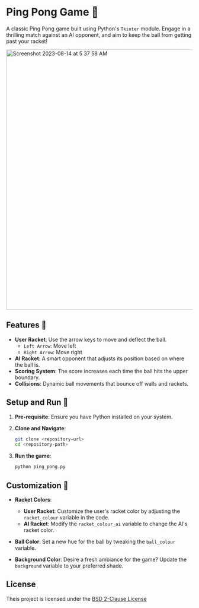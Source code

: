 # Ping Pong Game 🏓

A classic Ping Pong game built using Python's `Tkinter` module. Engage in a thrilling match against an AI opponent, and aim to keep the ball from getting past your racket!

<img width="700" alt="Screenshot 2023-08-14 at 5 37 58 AM" src="https://github.com/DhruvShukla01/myproject-PingPong-python/assets/135282874/d6244569-b3b0-49ca-89c2-6f2ca113a3a3">


## Features 🌟

- **User Racket**: Use the arrow keys to move and deflect the ball.
  - `Left Arrow`: Move left
  - `Right Arrow`: Move right
- **AI Racket**: A smart opponent that adjusts its position based on where the ball is.
- **Scoring System**: The score increases each time the ball hits the upper boundary.
- **Collisions**: Dynamic ball movements that bounce off walls and rackets.

## Setup and Run 🚀

1. **Pre-requisite**:
   Ensure you have Python installed on your system.

3. **Clone and Navigate**:
   ```bash
   git clone <repository-url>
   cd <repository-path>
   ```
4. **Run the game**:
    ```bash
   python ping_pong.py
    ```
## Customization 🎨

- **Racket Colors**: 
  - **User Racket**: Customize the user's racket color by adjusting the `racket_colour` variable in the code.
  - **AI Racket**: Modify the `racket_colour_ai` variable to change the AI's racket color.

- **Ball Color**: 
  Set a new hue for the ball by tweaking the `ball_colour` variable.

- **Background Color**: 
  Desire a fresh ambiance for the game? Update the `background` variable to your preferred shade.
  
## License

Theis project is licensed under the [BSD 2-Clause License](LICENSE)
